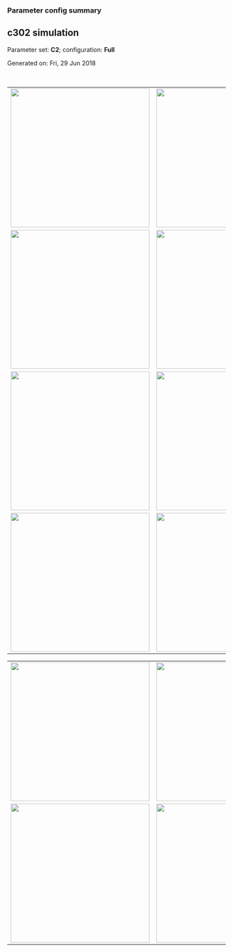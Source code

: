 ### Parameter config summary 
<h2>c302 simulation</h2>
<p>Parameter set: <b>C2</b>; configuration: <b>Full</b></p>
<p>Generated on: Fri, 29 Jun 2018</p><br/>
<table>

<tr>
  <td><a href="images/neurons_C2_Full.png"><img alt=" " src="images/neurons_C2_Full.png" height="320"/></a></td>
  <td><a href="images/traces_neuron_Full_C2.png"><img alt=" " src="images/traces_neuron_Full_C2.png" height="320"/></a></td>
</tr>

<tr>
  <td><a href="images/neuron_activity_C2_Full.png"><img alt=" " src="images/neuron_activity_C2_Full.png" height="320"/></a></td>
  <td><a href="images/traces_neuron_activity_Full_C2.png"><img alt=" " src="images/traces_neuron_activity_Full_C2.png" height="320"/></a></td>
</tr>

<tr>
  <td><a href="images/muscles_C2_Full.png"><img alt=" " src="images/muscles_C2_Full.png" height="320"/></a></td>
  <td><a href="images/traces_muscles_Full_C2.png"><img alt=" " src="images/traces_muscles_Full_C2.png" height="320"/></a></td>
</tr>

<tr>
  <td><a href="images/muscle_activity_C2_Full.png"><img alt=" " src="images/muscle_activity_C2_Full.png" height="320"/></a></td>
  <td><a href="images/traces_muscles_activity_Full_C2.png"><img alt=" " src="images/traces_muscles_activity_Full_C2.png" height="320"/></a></td>
</tr>
</table>
<table>

<tr><td><a href="images/c302_C2_Full_exc_to_neurons.png"><img alt=" " src="images/c302_C2_Full_exc_to_neurons.png" height="320"/></a></td>

  <td><a href="images/c302_C2_Full_inh_to_neurons.png"><img alt=" " src="images/c302_C2_Full_inh_to_neurons.png" height="320"/></a></td>

  <td><a href="images/c302_C2_Full_elec_neurons_neurons.png"><img alt=" " src="images/c302_C2_Full_elec_neurons_neurons.png" height="320"/></a></td></tr>

<tr><td><a href="images/c302_C2_Full_exc_to_muscles.png"><img alt=" " src="images/c302_C2_Full_exc_to_muscles.png" height="320"/></a></td>

  <td><a href="images/c302_C2_Full_inh_to_muscles.png"><img alt=" " src="images/c302_C2_Full_inh_to_muscles.png" height="320"/></a></td></tr>
</table>
